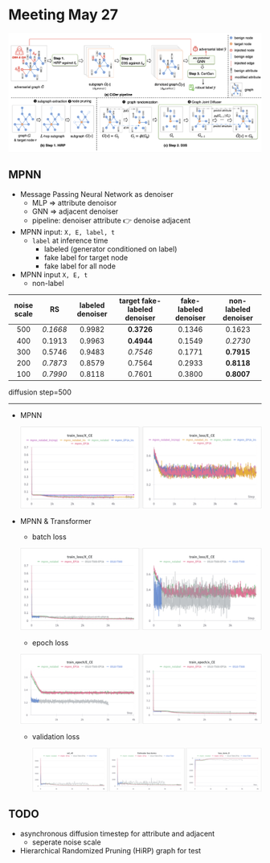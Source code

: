 # Meeting May 27



![image-20240506143648942](../assets/images/image-20240506143648942.png)



## MPNN

- Message Passing Neural Network as denoiser
  - MLP => attribute denoisor
  - GNN => adjacent denoiser
  - pipeline: denoiser attribute 👉 denoise adjacent
- MPNN input: `X, E, label, t`
  - `label` at inference time
    - labeled (generator conditioned on label)
    - fake label for target node
    - fake label for all node
- MPNN input `X, E, t`
  - non-label

| noise scale |    RS    | labeled denoiser | target fake-labeled denoiser | fake-labeled denoiser | non-labeled denoiser |
| :---------: | :------: | :--------------: | :--------------------------: | :-------------------: | :------------------: |
|     500     | *0.1668* |      0.9982      |          **0.3726**          |        0.1346         |        0.1623        |
|     400     |  0.1913  |      0.9963      |          **0.4944**          |        0.1549         |       *0.2730*       |
|     300     |  0.5746  |      0.9483      |           *0.7546*           |        0.1771         |      **0.7915**      |
|     200     | *0.7873* |      0.8579      |            0.7564            |        0.2933         |      **0.8118**      |
|     100     | *0.7990* |      0.8118      |            0.7601            |        0.3800         |      **0.8007**      |

diffusion step=500

***



- MPNN

  ![image-20240528105019145](../assets/images/image-20240528105019145.png)

- MPNN & Transformer

  - batch loss

  ![image-20240528104703656](../assets/images/image-20240528104703656.png)

  - epoch loss

  ![image-20240528104643609](../assets/images/image-20240528104643609.png)

  - validation loss

    ![image-20240528104914774](../assets/images/image-20240528104914774.png)



## TODO

- asynchronous diffusion timestep for attribute and adjacent
  - seperate noise scale
- Hierarchical Randomized Pruning (HiRP) graph for test

